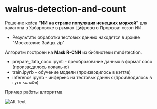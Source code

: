 # walrus-detection-and-count
Решение кейса **"ИИ на страже популяции ненецких моржей"** для хакатона в Хабаровске в рамках Цифрового Прорыва: сезон ИИ.

- Результаты обработки тестовых данных находятся в архиве "Московские Зайцы.zip"

Алгоритм построен на **Mask R-CNN** из библиотеки mmdetection.

- prepare_data_coco.ipynb - преобразование данных в формат coco (производилось локально)
- train.ipynb - обучение модели (производилось в кэггле)
- inference.ipynb - инференс на тестовых данных (производилось в гугл колабе)

Пример работы алгоритма.

![Alt Text](https://github.com/sweetlhare/walrus-detection-and-count/blob/main/morzh.gif)
